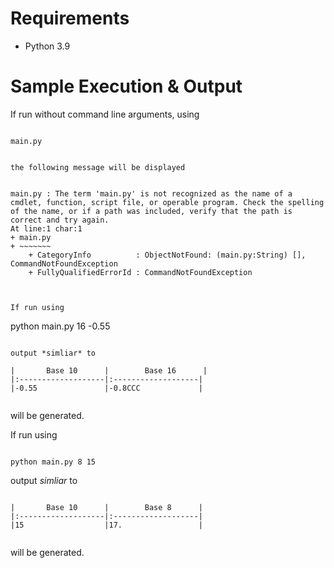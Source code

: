 # Requirements

  * Python 3.9

# Sample Execution & Output

If run without command line arguments, using

```

main.py


the following message will be displayed


main.py : The term 'main.py' is not recognized as the name of a cmdlet, function, script file, or operable program. Check the spelling of the name, or if a path was included, verify that the path is correct and try again.
At line:1 char:1
+ main.py
+ ~~~~~~~
    + CategoryInfo          : ObjectNotFound: (main.py:String) [], CommandNotFoundException
    + FullyQualifiedErrorId : CommandNotFoundException
 


If run using

``` 

python main.py 16 -0.55

```

output *simliar* to

|       Base 10      |        Base 16      |
|:-------------------|:-------------------|
|-0.55               |-0.8CCC             |


```

will be generated.



If run using

```

python main.py 8 15

```

output *simliar* to

```

|       Base 10      |        Base 8      |
|:-------------------|:-------------------|
|15                  |17.                 |


```

will be generated.



